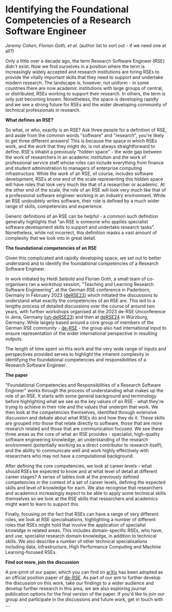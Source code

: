 # Identifying the Foundational Competencies of a Research Software Engineer

_Jeremy Cohen, Florian Goth, et al._ (author list to sort out - if we need one at all?) 

Only a little over a decade ago, the term Research Software Engineer (RSE) didn't exist.
Now we find ourselves in a position where the term is increasingly widely accepted and research institutions are hiring RSEs to provide the vitally important skills that they need to support and undertake modern research.
The landscape is, however, not uniform - in some countries there are now academic institutions with large groups of central, or distributed, RSEs working to support their research.
In others, the term is only just becoming known.
Nonetheless, the space is developing rapidly and we see a strong future for RSEs and the wider developing community of technical professionals in research.

**What defines an RSE?**

So what, or who, exactly is an RSE?
Ask three people for a definition of RSE, and aside from the common words "software" and "research", you're likely to get three different answers!
This is because the space in which RSEs work, and the work that they might do, is not always straightforward to define.
RSE's inhabit a previously "hidden space" - the wide gap between the work of researchers in an academic institution and the work of professional service staff whose roles can include everything from finance and student administration to managers of enterprise computing infrastructure.
While the work of an RSE, of course, includes software development, RSEs at one end of the scale representing this hidden space will have roles that look very much like that of a researcher or academic.
At the other end of the scale, the role of an RSE will look very much like that of a professional software engineer working in an industry environment.
While an RSE undoubtely writes software, their role is defined by a much wider range of skills, competencies and experience.

Generic definitions of an RSE can be helpful - a common such definition generally highlights that "an RSE is someone who applies specialist software development skills to support and undertake research tasks".
Nonetheless, while not incorrect, this definition masks a vast amount of complexity that we look into in great detail.

**The foundational competencies of an RSE**

Given this complicated and rapidly developing space, we set out to better understand and to identify the foundational competencies of a Research Software Engineer.

In work initiated by Heidi Seibold and Florian Goth, a small team of co-organisers ran a workshop session, "Teaching and Learning Research Software Engineering", at the German RSE conference in Paderborn, Germany in February 2023 ([deRSE23](https://de-rse23.sciencesconf.org/)) which initiated the discussions to understand what exactly the competencies of an RSE are.
This led to a lengthy process of detailed discussions over the course of around two years, with further workshops organised at the 2023 de-RSE Unconference in Jena, Germany ([un-deRSE23](https://un-derse23.sciencesconf.org/index)) and then at [deRSE24](https://go.uniwue.de/derse24) in Würzburg, Germany.
While largely based around a core group of members of the German RSE community - [de-RSE](https://de-rse.org/en) - the group also had international input to ensure representation of the wider international perspective in resulting outputs.

The length of time spent on this work and the very wide range of inputs and perspectives provided serves to highlight the inherent complexity in identifying the foundational competencies and responsibilities of a Research Software Engineer.

**The paper**

"Foundational Competencies and Responsibilities of a Research Software Engineer" works through the process of understanding what makes up the role of an RSE.
It starts with some general background and terminology before highlighting what we see as the key values of an RSE - what they're trying to achieve in their role and the values that underpin that work.
We then look at the competencies themselves, identified through extensive discussion and debate about what RSEs do and how they do it.
These skills are grouped into those that relate directly to software, those that are more research related and those that are communication focused.
We see these three areas as the core of what an RSE provides - specialist, high-quality software engineering knowledge, an understanding of the research environment (potentially working as a direct contributor to research itself), and the ability to communicate well and work highly effectively with researchers who may not have a computational background.

After defining the core competencies, we look at career levels - what should RSEs be expected to know and at what level of detail at different career stages? A series of tables look at the previously defined competencies in the context of a set of career levels, defining the expected skills and level of knowledge for each.
We also recognise that researchers and academics increasingly expect to be able to apply some technical skills themselves so we look at the RSE skills that researchers and academics might want to learn to support this.

Finally, focusing on the fact that RSEs can have a range of very different roles, we look at RSE specialisations, highlighting a number of different roles that RSEs might hold that involve the application of specialist knowldge in related areas.
This includes domain-specific RSEs, who have, and use, specialist research domain knowledge, in addition to technical skills.
We also describe a number of other technical specialisations including data, infrastructure, High Performance Computing and Machine Learning-focused RSEs.

**Find out more, join the discussion**

A pre-print of our paper, which you can find on [arXiv](https://arxiv.org/abs/2311.11457) has been adopted as an official position paper of [de-RSE](https://de-rse.org/en).
As part of our aim to further develop the discussion on this work, take our findings to a wider audience and develop further research in this area, we are also exploring journal publication options for the final version of the paper.
If you'd like to join our group and participate in the discussions and future work, get in touch with ....
